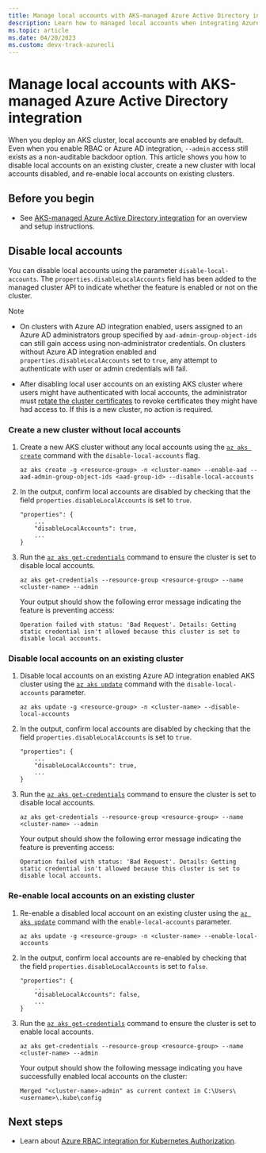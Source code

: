 ```yaml
---
title: Manage local accounts with AKS-managed Azure Active Directory integration
description: Learn how to managed local accounts when integrating Azure AD in your Azure Kubernetes Service (AKS) clusters.
ms.topic: article
ms.date: 04/20/2023
ms.custom: devx-track-azurecli
---
```


# Manage local accounts with AKS-managed Azure Active Directory integration

When you deploy an AKS cluster, local accounts are enabled by default. Even when you enable RBAC or Azure AD integration, `--admin` access still exists as a non-auditable backdoor option. This article shows you how to disable local accounts on an existing cluster, create a new cluster with local accounts disabled, and re-enable local accounts on existing clusters.

## Before you begin

* See [AKS-managed Azure Active Directory integration](./managed-aad.md) for an overview and setup instructions.

## Disable local accounts

You can disable local accounts using the parameter `disable-local-accounts`. The `properties.disableLocalAccounts` field has been added to the managed cluster API to indicate whether the feature is enabled or not on the cluster.

> [!NOTE]
>
> * On clusters with Azure AD integration enabled, users assigned to an Azure AD administrators group specified by `aad-admin-group-object-ids` can still gain access using non-administrator credentials. On clusters without Azure AD integration enabled and `properties.disableLocalAccounts` set to `true`, any attempt to authenticate with user or admin credentials will fail.
>
> * After disabling local user accounts on an existing AKS cluster where users might have authenticated with local accounts, the administrator must [rotate the cluster certificates](certificate-rotation.md) to revoke certificates they might have had access to. If this is a new cluster, no action is required.

### Create a new cluster without local accounts

1. Create a new AKS cluster without any local accounts using the [`az aks create`][az-aks-create] command with the `disable-local-accounts` flag.

    ```azurecli-interactive
    az aks create -g <resource-group> -n <cluster-name> --enable-aad --aad-admin-group-object-ids <aad-group-id> --disable-local-accounts
    ```

2. In the output, confirm local accounts are disabled by checking that the field `properties.disableLocalAccounts` is set to `true`.

    ```output
    "properties": {
        ...
        "disableLocalAccounts": true,
        ...
    }
    ```

3. Run the [`az aks get-credentials`][az-aks-get-credentials] command to ensure the cluster is set to disable local accounts.

    ```azurecli-interactive
    az aks get-credentials --resource-group <resource-group> --name <cluster-name> --admin
    ```

    Your output should show the following error message indicating the feature is preventing access:

    ```output
    Operation failed with status: 'Bad Request'. Details: Getting static credential isn't allowed because this cluster is set to disable local accounts.
    ```

### Disable local accounts on an existing cluster

1. Disable local accounts on an existing Azure AD integration enabled AKS cluster using the [`az aks update`][az-aks-update] command with the `disable-local-accounts` parameter.

    ```azurecli-interactive
    az aks update -g <resource-group> -n <cluster-name> --disable-local-accounts
    ```

2. In the output, confirm local accounts are disabled by checking that the field `properties.disableLocalAccounts` is set to `true`.

    ```output
    "properties": {
        ...
        "disableLocalAccounts": true,
        ...
    }
    ```

3. Run the [`az aks get-credentials`][az-aks-get-credentials] command to ensure the cluster is set to disable local accounts.

    ```azurecli-interactive
    az aks get-credentials --resource-group <resource-group> --name <cluster-name> --admin
    ```

    Your output should show the following error message indicating the feature is preventing access:

    ```output
    Operation failed with status: 'Bad Request'. Details: Getting static credential isn't allowed because this cluster is set to disable local accounts.
    ```

### Re-enable local accounts on an existing cluster

1. Re-enable a disabled local account on an existing cluster using the [`az aks update`][az-aks-update] command with the `enable-local-accounts` parameter.

    ```azurecli-interactive
    az aks update -g <resource-group> -n <cluster-name> --enable-local-accounts
    ```

2. In the output, confirm local accounts are re-enabled by checking that the field `properties.disableLocalAccounts` is set to `false`.

    ```output
    "properties": {
        ...
        "disableLocalAccounts": false,
        ...
    }
    ```

3. Run the [`az aks get-credentials`][az-aks-get-credentials] command to ensure the cluster is set to enable local accounts.

    ```azurecli-interactive
    az aks get-credentials --resource-group <resource-group> --name <cluster-name> --admin
    ```

    Your output should show the following message indicating you have successfully enabled local accounts on the cluster:

    ```output
    Merged "<cluster-name>-admin" as current context in C:\Users\<username>\.kube\config
    ```

## Next steps

* Learn about [Azure RBAC integration for Kubernetes Authorization][azure-rbac-integration].

<!-- LINKS - Internal -->
[az-aks-create]: /cli/azure/aks#az_aks_create
[az-aks-update]: /cli/azure/aks#az_aks_update
[az-aks-get-credentials]: /cli/azure/aks#az_aks_get_credentials
[azure-rbac-integration]: manage-azure-rbac.md
